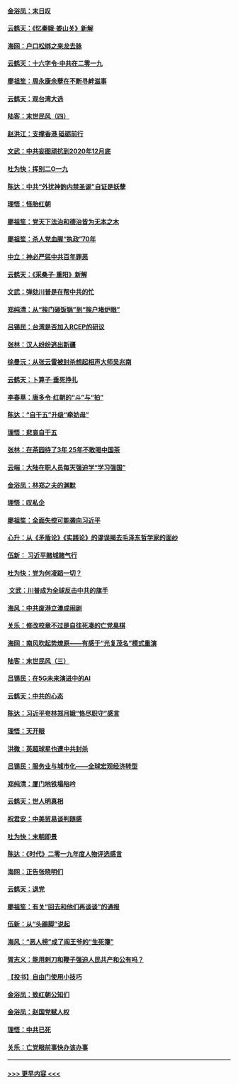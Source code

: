 #### [金浴凤：末日叹](../pages/nsc993/n11752359.md?t=12300433) 
#### [云鹤天：《忆秦娥‧娄山关》新解](../pages/nsc993/n11752348.md?t=12300433) 
#### [海网：户口松绑之来龙去脉](../pages/nsc993/n11752328.md?t=12300433) 
#### [云鹤天：十六字令‧中共在二零一九](../pages/nsc993/n11752305.md?t=12300433) 
#### [廖祖笙：周永康余孽在不断寻衅滋事](../pages/nsc993/n11751013.md?t=12300433) 
#### [云鹤天：观台湾大选](../pages/nsc993/n11751007.md?t=12300433) 
#### [陆客：末世民风（四）](../pages/nsc993/n11749203.md?t=12300433) 
#### [赵洪江：支撑香港 砥砺前行](../pages/nsc993/n11748482.md?t=12300433) 
#### [文武：中共妄图顽抗到2020年12月底](../pages/nsc993/n11748446.md?t=12300433) 
#### [吐为快：挥别二O一九](../pages/nsc993/n11748411.md?t=12300433) 
#### [陈达：中共“外扰神韵内禁圣诞”自证是妖孽](../pages/nsc993/n11748226.md?t=12300433) 
#### [理悟：怪胎红朝](../pages/nsc993/n11748206.md?t=12300433) 
#### [廖祖笙：党天下法治和德治皆为无本之木](../pages/nsc993/n11748135.md?t=12300433) 
#### [廖祖笙：杀人党血腥“执政”70年](../pages/nsc993/n11745144.md?t=12300433) 
#### [中立：神必严惩中共百年罪恶](../pages/nsc993/n11744970.md?t=12300433) 
#### [云鹤天：《采桑子‧重阳》新解](../pages/nsc993/n11744948.md?t=12300433) 
#### [文武：弹劾川普是在帮中共的忙](../pages/nsc993/n11744758.md?t=12300433) 
#### [郑纯清：从“挨门砸饭锅”到“挨户堵炉眼”](../pages/nsc993/n11744745.md?t=12300433) 
#### [吕锡民：台湾是否加入RCEP的研议](../pages/nsc993/n11744701.md?t=12300433) 
#### [张林：汉人纷纷逃出新疆](../pages/nsc993/n11743530.md?t=12300433) 
#### [徐曼沅：从张云雷被封杀想起相声大师吴兆南](../pages/nsc993/n11741816.md?t=12300433) 
#### [云鹤天：卜算子‧垂死挣扎](../pages/nsc993/n11739956.md?t=12300433) 
#### [李春草：唐多令‧红朝的“斗”与“拍”](../pages/nsc993/n11739830.md?t=12300433) 
#### [陈达：“自干五”升级“牵妨母”](../pages/nsc993/n11739724.md?t=12300433) 
#### [理悟：悲哀自干五](../pages/nsc993/n11739547.md?t=12300433) 
#### [张林：在茶园待了3年 25年不敢喝中国茶](../pages/nsc993/n11739240.md?t=12300433) 
#### [云端：大陆在职人员每天强迫学“学习强国”](../pages/nsc993/n11738735.md?t=12300433) 
#### [金浴凤：林郑之夫的渊默](../pages/nsc993/n11737735.md?t=12300433) 
#### [理悟：叹私企](../pages/nsc993/n11737715.md?t=12300433) 
#### [廖祖笙：全面失控可能袭向习近平](../pages/nsc993/n11737704.md?t=12300433) 
#### [心升：从《矛盾论》《实践论》的谬误揭去毛泽东哲学家的面纱](../pages/nsc993/n11736962.md?t=12300433) 
#### [伍新： 习近平赌城赌气行](../pages/nsc993/n11736929.md?t=12300433) 
#### [吐为快：党为何凌蹈一切？](../pages/nsc993/n11736915.md?t=12300433) 
#### [ 文武：川普成为全球反击中共的旗手](../pages/nsc993/n11736882.md?t=12300433) 
#### [海风：中共废港立澳成闹剧](../pages/nsc993/n11735857.md?t=12300433) 
#### [关乐：修改校章不过是自往死凑的亡党臭棋](../pages/nsc993/n11735097.md?t=12300433) 
#### [海网：南风吹起势燎原——有感于“光复茂名”模式重演](../pages/nsc993/n11732308.md?t=12300433) 
#### [陆客：末世民风（三）](../pages/nsc993/n11732211.md?t=12300433) 
#### [吕锡民：在5G未来演进中的AI](../pages/nsc993/n11730010.md?t=12300433) 
#### [云鹤天：中共的心态](../pages/nsc993/n11729906.md?t=12300433) 
#### [陈达：习近平夸林郑月娥“恪尽职守”感言](../pages/nsc993/n11729881.md?t=12300433) 
#### [理悟：天开眼](../pages/nsc993/n11729699.md?t=12300433) 
#### [洪微：英超球星也遭中共封杀](../pages/nsc993/n11727243.md?t=12300433) 
#### [吕锡民：服务业与城市化——全球宏观经济转型](../pages/nsc993/n11725845.md?t=12300433) 
#### [郑纯清：厦门地铁塌陷吟](../pages/nsc993/n11725813.md?t=12300433) 
#### [云鹤天：世人明真相](../pages/nsc993/n11725621.md?t=12300433) 
#### [祝君安：中美贸易谈判随感](../pages/nsc993/n11725609.md?t=12300433) 
#### [吐为快：末朝即景](../pages/nsc993/n11723365.md?t=12300433) 
#### [陈达：《时代》二零一九年度人物评选感言](../pages/nsc993/n11723337.md?t=12300433) 
#### [海网：正告张晓明们](../pages/nsc993/n11723228.md?t=12300433) 
#### [云鹤天：退党](../pages/nsc993/n11723056.md?t=12300433) 
#### [廖祖笙：有关“回去和他们再谈谈”的通报](../pages/nsc993/n11722442.md?t=12300433) 
#### [伍新：从“头踢脚”说起](../pages/nsc993/n11722429.md?t=12300433) 
#### [海风：“恶人榜”成了阎王爷的“生死簿”](../pages/nsc993/n11722272.md?t=12300433) 
#### [胥志义：能用剌刀和鞭子强迫人民共产和公有吗？](../pages/nsc993/n11720569.md?t=12300433) 
#### [【投书】自由门使用小技巧](../pages/nsc993/n11720180.md?t=12300433) 
#### [金浴凤：致红朝公知们](../pages/nsc993/n11720563.md?t=12300433) 
#### [金浴凤：赵国党赋人权](../pages/nsc993/n11720533.md?t=12300433) 
#### [理悟：中共已死](../pages/nsc993/n11720233.md?t=12300433) 
#### [关乐：亡党眼前事快办该办事](../pages/nsc993/n11719160.md?t=12300433) 

----
#### [ >>> 更早内容 <<< ](../indexes/nsc993-earlier.md)
